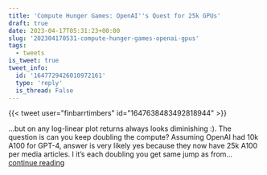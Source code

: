 ```yaml
---
title: 'Compute Hunger Games: OpenAI''s Quest for 25k GPUs'
draft: true
date: 2023-04-17T05:31:23+00:00
slug: '202304170531-compute-hunger-games-openai-gpus'
tags:
  - tweets
is_tweet: true
tweet_info:
  id: '1647729426010972161'
  type: 'reply'
  is_thread: False
---
```




{{< tweet user="finbarrtimbers" id="1647638483492818944" >}}

…but on any log-linear plot returns always looks diminishing :). The question is can you keep doubling the compute? Assuming OpenAI had 10k A100 for GPT-4, answer is very likely yes because they now have 25k A100 per media articles. I it’s each doubling you get same jump as from… [continue reading](https://x.com/sytelus/status/1647729426010972161)
